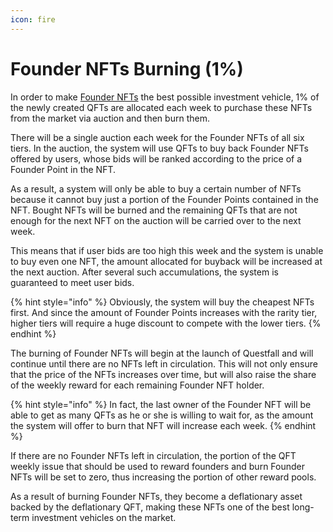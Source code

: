 ```yaml
---
icon: fire
---
```


# Founder NFTs Burning (1%)

In order to make [Founder NFTs](../assets/founder-nfts.md) the best possible investment vehicle, 1% of the newly created QFTs are allocated each week to purchase these NFTs from the market via auction and then burn them.

There will be a single auction each week for the Founder NFTs of all six tiers. In the auction, the system will use QFTs to buy back Founder NFTs offered by users, whose bids will be ranked according to the price of a Founder Point in the NFT.

As a result, a system will only be able to buy a certain number of NFTs because it cannot buy just a portion of the Founder Points contained in the NFT. Bought NFTs will be burned and the remaining QFTs that are not enough for the next NFT on the auction will be carried over to the next week.

This means that if user bids are too high this week and the system is unable to buy even one NFT, the amount allocated for buyback will be increased at the next auction. After several such accumulations, the system is guaranteed to meet user bids.

{% hint style="info" %}
Obviously, the system will buy the cheapest NFTs first. And since the amount of Founder Points increases with the rarity tier, higher tiers will require a huge discount to compete with the lower tiers.
{% endhint %}

The burning of Founder NFTs will begin at the launch of Questfall and will continue until there are no NFTs left in circulation. This will not only ensure that the price of the NFTs increases over time, but will also raise the share of the weekly reward for each remaining Founder NFT holder.

{% hint style="info" %}
In fact, the last owner of the Founder NFT will be able to get as many QFTs as he or she is willing to wait for, as the amount the system will offer to burn that NFT will increase each week.
{% endhint %}

If there are no Founder NFTs left in circulation, the portion of the QFT weekly issue that should be used to reward founders and burn Founder NFTs will be set to zero, thus increasing the portion of other reward pools.

As a result of burning Founder NFTs, they become a deflationary asset backed by the deflationary QFT, making these NFTs one of the best long-term investment vehicles on the market.
